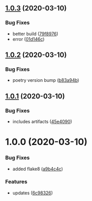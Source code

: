 ## [1.0.3](https://github.com/FlippAre/testing-gh-actions/compare/v1.0.2...v1.0.3) (2020-03-10)


### Bug Fixes

* better build ([79f8976](https://github.com/FlippAre/testing-gh-actions/commit/79f8976a60517dbe88009c6d4484171de99e1824))
* error ([01d146c](https://github.com/FlippAre/testing-gh-actions/commit/01d146cac9f4bded2e8fff43e0968bcfd46f50fc))

## [1.0.2](https://github.com/FlippAre/testing-gh-actions/compare/v1.0.1...v1.0.2) (2020-03-10)


### Bug Fixes

* poetry version bump ([b83a94b](https://github.com/FlippAre/testing-gh-actions/commit/b83a94b78a4645ac40435a03c91d760985518fbb))

## [1.0.1](https://github.com/FlippAre/testing-gh-actions/compare/v1.0.0...v1.0.1) (2020-03-10)


### Bug Fixes

* includes artifacts ([45e4090](https://github.com/FlippAre/testing-gh-actions/commit/45e4090d173907d35dc56485425a137820f25272))

# 1.0.0 (2020-03-10)


### Bug Fixes

* added flake8 ([a9b4c4c](https://github.com/FlippAre/testing-gh-actions/commit/a9b4c4c51491316c50c6a2e2c1d813a4a7b2abd1))


### Features

* updates ([6c98326](https://github.com/FlippAre/testing-gh-actions/commit/6c98326c069013470aa7777314c88e1d25f5569d))
